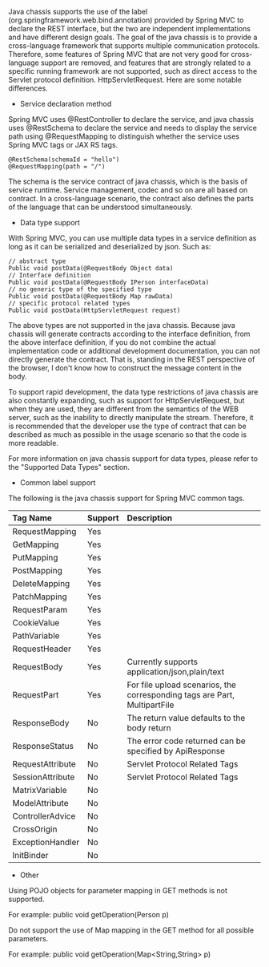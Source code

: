 
Java chassis supports the use of the label \(org.springframework.web.bind.annotation\) provided by Spring MVC to declare the REST interface, but the two are independent implementations and have different design goals. The goal of the java chassis is to provide a cross-language framework that supports multiple communication protocols. Therefore, some features of Spring MVC that are not very good for cross-language support are removed, and features that are strongly related to a specific running framework are not supported, such as direct access to the Servlet protocol definition. HttpServletRequest. Here are some notable differences.

* Service declaration method

Spring MVC uses @RestController to declare the service, and java chassis uses @RestSchema to declare the service and needs to display the service path using @RequestMapping to distinguish whether the service uses Spring MVC tags or JAX RS tags.

```
@RestSchema(schemaId = "hello")
@RequestMapping(path = "/")
```

The schema is the service contract of java chassis, which is the basis of service runtime. Service management, codec and so on are all based on contract. In a cross-language scenario, the contract also defines the parts of the language that can be understood simultaneously.

* Data type support

With Spring MVC, you can use multiple data types in a service definition as long as it can be serialized and deserialized by json. Such as:

```
// abstract type
Public void postData(@RequestBody Object data)
// Interface definition
Public void postData(@RequestBody IPerson interfaceData)
// no generic type of the specified type
Public void postData(@RequestBody Map rawData)
// specific protocol related types
Public void postData(HttpServletRequest request)
```

The above types are not supported in the java chassis. Because java chassis will generate contracts according to the interface definition, from the above interface definition, if you do not combine the actual implementation code or additional development documentation, you can not directly generate the contract. That is, standing in the REST perspective of the browser, I don't know how to construct the message content in the body.

To support rapid development, the data type restrictions of java chassis are also constantly expanding, such as support for HttpServletRequest, but when they are used, they are different from the semantics of the WEB server, such as the inability to directly manipulate the stream. Therefore, it is recommended that the developer use the type of contract that can be described as much as possible in the usage scenario so that the code is more readable.

For more information on java chassis support for data types, please refer to the "Supported Data Types" section.

* Common label support

The following is the java chassis support for Spring MVC common tags.

| Tag Name | Support | Description |
| :--- | :--- | :--- |
| RequestMapping | Yes | |
| GetMapping | Yes | |
| PutMapping | Yes | |
| PostMapping | Yes | |
| DeleteMapping | Yes | |
| PatchMapping | Yes | |
| RequestParam | Yes | |
| CookieValue | Yes | |
| PathVariable | Yes | |
| RequestHeader | Yes | |
RequestBody | Yes | Currently supports application/json,plain/text |
RequestPart | Yes | For file upload scenarios, the corresponding tags are Part, MultipartFile |
| ResponseBody | No | The return value defaults to the body return |
| ResponseStatus | No | The error code returned can be specified by ApiResponse |
RequestAttribute | No | Servlet Protocol Related Tags |
SessionAttribute | No | Servlet Protocol Related Tags |
| MatrixVariable | No | |
| ModelAttribute | No | |
| ControllerAdvice | No | |
| CrossOrigin | No | |
| ExceptionHandler | No | |
| InitBinder | No | |

* Other

Using POJO objects for parameter mapping in GET methods is not supported.

For example: public void getOperation\(Person p\)

Do not support the use of Map mapping in the GET method for all possible parameters.

For example: public void getOperation\(Map&lt;String,String&gt; p\)
